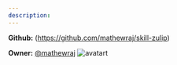 ```yaml
---
description: 
---
```



**Github:** (https://github.com/mathewraj/skill-zulip)

**Owner:** [@mathewraj](https://github.com/mathewraj) ![avatart](https://avatars3.githubusercontent.com/u/4352027?v=4)

